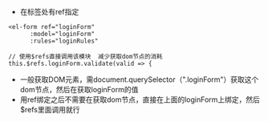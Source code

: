 - 在标签处有ref指定
```vue
<el-form ref="loginForm" 
      :model="loginForm" 
      :rules="loginRules"  

// 使用$refs直接调用该模块  减少获取dom节点的消耗
this.$refs.loginForm.validate(valid => {
```

- 一般获取DOM元素，需document.querySelector（".loginForm"）获取这个dom节点，然后在获取loginForm的值
- 用ref绑定之后不需要在获取dom节点，直接在上面的loginForm上绑定，然后$refs里面调用就行